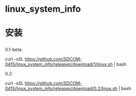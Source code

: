 # linux_system_info

# 安装</p>
0.1-beta:</p>
curl -sSL https://github.com/SDCOM-0415/linux_system_info/releases/download/1/linux.sh | bash</p>

0.2:</p>
curl -sSL https://github.com/SDCOM-0415/linux_system_info/releases/download/0.2/linux.sh | bash</p>

